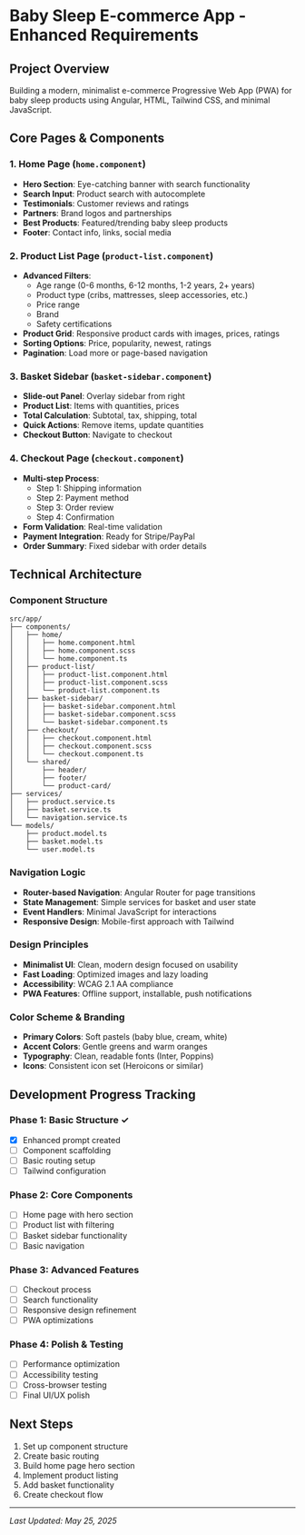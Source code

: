 # Baby Sleep E-commerce App - Enhanced Requirements

## Project Overview
Building a modern, minimalist e-commerce Progressive Web App (PWA) for baby sleep products using Angular, HTML, Tailwind CSS, and minimal JavaScript.

## Core Pages & Components

### 1. Home Page (`home.component`)
- **Hero Section**: Eye-catching banner with search functionality
- **Search Input**: Product search with autocomplete
- **Testimonials**: Customer reviews and ratings
- **Partners**: Brand logos and partnerships
- **Best Products**: Featured/trending baby sleep products
- **Footer**: Contact info, links, social media

### 2. Product List Page (`product-list.component`)
- **Advanced Filters**: 
  - Age range (0-6 months, 6-12 months, 1-2 years, 2+ years)
  - Product type (cribs, mattresses, sleep accessories, etc.)
  - Price range
  - Brand
  - Safety certifications
- **Product Grid**: Responsive product cards with images, prices, ratings
- **Sorting Options**: Price, popularity, newest, ratings
- **Pagination**: Load more or page-based navigation

### 3. Basket Sidebar (`basket-sidebar.component`)
- **Slide-out Panel**: Overlay sidebar from right
- **Product List**: Items with quantities, prices
- **Total Calculation**: Subtotal, tax, shipping, total
- **Quick Actions**: Remove items, update quantities
- **Checkout Button**: Navigate to checkout

### 4. Checkout Page (`checkout.component`)
- **Multi-step Process**:
  - Step 1: Shipping information
  - Step 2: Payment method
  - Step 3: Order review
  - Step 4: Confirmation
- **Form Validation**: Real-time validation
- **Payment Integration**: Ready for Stripe/PayPal
- **Order Summary**: Fixed sidebar with order details

## Technical Architecture

### Component Structure
```
src/app/
├── components/
│   ├── home/
│   │   ├── home.component.html
│   │   ├── home.component.scss
│   │   └── home.component.ts
│   ├── product-list/
│   │   ├── product-list.component.html
│   │   ├── product-list.component.scss
│   │   └── product-list.component.ts
│   ├── basket-sidebar/
│   │   ├── basket-sidebar.component.html
│   │   ├── basket-sidebar.component.scss
│   │   └── basket-sidebar.component.ts
│   ├── checkout/
│   │   ├── checkout.component.html
│   │   ├── checkout.component.scss
│   │   └── checkout.component.ts
│   └── shared/
│       ├── header/
│       ├── footer/
│       └── product-card/
├── services/
│   ├── product.service.ts
│   ├── basket.service.ts
│   └── navigation.service.ts
└── models/
    ├── product.model.ts
    ├── basket.model.ts
    └── user.model.ts
```

### Navigation Logic
- **Router-based Navigation**: Angular Router for page transitions
- **State Management**: Simple services for basket and user state
- **Event Handlers**: Minimal JavaScript for interactions
- **Responsive Design**: Mobile-first approach with Tailwind

### Design Principles
- **Minimalist UI**: Clean, modern design focused on usability
- **Fast Loading**: Optimized images and lazy loading
- **Accessibility**: WCAG 2.1 AA compliance
- **PWA Features**: Offline support, installable, push notifications

### Color Scheme & Branding
- **Primary Colors**: Soft pastels (baby blue, cream, white)
- **Accent Colors**: Gentle greens and warm oranges
- **Typography**: Clean, readable fonts (Inter, Poppins)
- **Icons**: Consistent icon set (Heroicons or similar)

## Development Progress Tracking

### Phase 1: Basic Structure ✓
- [x] Enhanced prompt created
- [ ] Component scaffolding
- [ ] Basic routing setup
- [ ] Tailwind configuration

### Phase 2: Core Components
- [ ] Home page with hero section
- [ ] Product list with filtering
- [ ] Basket sidebar functionality
- [ ] Basic navigation

### Phase 3: Advanced Features
- [ ] Checkout process
- [ ] Search functionality
- [ ] Responsive design refinement
- [ ] PWA optimizations

### Phase 4: Polish & Testing
- [ ] Performance optimization
- [ ] Accessibility testing
- [ ] Cross-browser testing
- [ ] Final UI/UX polish

## Next Steps
1. Set up component structure
2. Create basic routing
3. Build home page hero section
4. Implement product listing
5. Add basket functionality
6. Create checkout flow

---
*Last Updated: May 25, 2025*
